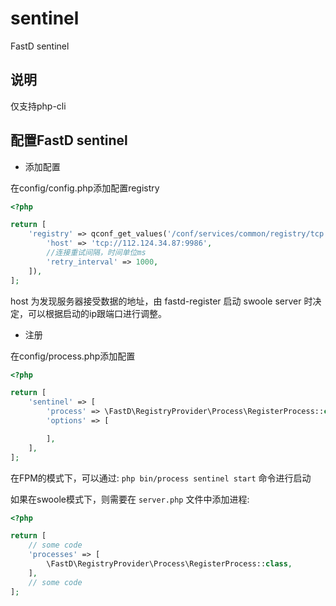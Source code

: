# sentinel
FastD sentinel

## 说明
仅支持php-cli

## 配置FastD sentinel

- 添加配置

在config/config.php添加配置registry

```php
<?php

return [
    'registry' => qconf_get_values('/conf/services/common/registry/tcp', null, null, [
        'host' => 'tcp://112.124.34.87:9986',
        //连接重试间隔，时间单位ms
        'retry_interval' => 1000,
    ]),
];
```

host 为发现服务器接受数据的地址，由 fastd-register 启动 swoole server 时决定，可以根据启动的ip跟端口进行调整。

- 注册

在config/process.php添加配置

 ```php
 <?php
 
 return [
     'sentinel' => [
         'process' => \FastD\RegistryProvider\Process\RegisterProcess::class,
         'options' => [
 
         ],
     ],
 ];
 ```

在FPM的模式下，可以通过: `php bin/process sentinel start` 命令进行启动
 
如果在swoole模式下，则需要在 `server.php` 文件中添加进程: 


```php
<?php

return [
    // some code
    'processes' => [
        \FastD\RegistryProvider\Process\RegisterProcess::class,
    ],
    // some code
];
```